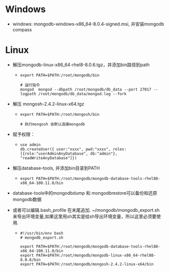 # Windows

* windows: mongodb-windows-x86_64-8.0.4-signed.msi, 并安装mongodb compass



# Linux

* 解压mongodb-linux-x86_64-rhel8-8.0.6.tgz，并添加bin路径到path

  * ```shell
    export PATH=$PATH:/root/mongodb/bin
    
    # 运行指令
    mongod  mongod --dbpath /root/mongodb/db_data --port 27017 --logpath /root/mongodb/db_data/mongod.log --fork
    ```

* 解压 mongosh-2.4.2-linux-x64.tgz

  * ```
    export PATH=$PATH:/root/mongosh/bin
    
    # 执行mongosh 会默认连接mongodb
    ```

* 赋予权限：

  * ```
    use admin
    db.createUser({ user:"xxxx", pwd:"xxxx", roles:[{role:"userAdminAnyDatabase", db:"admin"}, "readWriteAnyDatabase"]})
    
    ```

* 解压database-tools, 并添加bin目录到PATH

  * ```
    export PATH=$PATH:/root/mongodb/mongodb-database-tools-rhel88-x86_64-100.11.0/bin
    
    ```

* database-tools中的mongodbdump 和 mongodbrestore可以备份和还原mongodb数据

* 或者可以编辑.bash_profile 在末尾追加. ~/mongodb/mongodb_export.sh 来导出环境变量,如果这里用sh其实是给sh导出环境变量，所以这里必须要使用.

  * ```shell
    #!/usr/bin/env bash
    # mongodb_export.sh
    
    export PATH=$PATH:/root/mongodb/mongodb-database-tools-rhel88-x86_64-100.11.0/bin
    export PATH=$PATH:/root/mongodb/mongodb-linux-x86_64-rhel88-8.0.6/bin
    export PATH=$PATH:/root/mongodb/mongosh-2.4.2-linux-x64/bin
    
    ```

    

